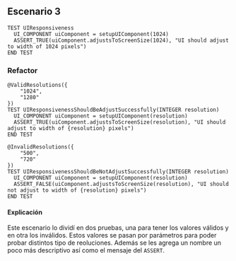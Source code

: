 ## Escenario 3

```
TEST UIResponsiveness
  UI_COMPONENT uiComponent = setupUIComponent(1024)
  ASSERT_TRUE(uiComponent.adjustsToScreenSize(1024), "UI should adjust to width of 1024 pixels")
END TEST

```

### Refactor

```
@ValidResolutions({
    "1024",
    "1280"
})
TEST UIResponsivenessShouldBeAdjustSuccessfully(INTEGER resolution)
  UI_COMPONENT uiComponent = setupUIComponent(resolution)
  ASSERT_TRUE(uiComponent.adjustsToScreenSize(resolution), "UI should adjust to width of {resolution} pixels")
END TEST

@InvalidResolutions({
    "500",
    "720"
})
TEST UIResponsivenessShouldBeNotAdjustSuccessfully(INTEGER resolution)
  UI_COMPONENT uiComponent = setupUIComponent(resolution)
  ASSERT_FALSE(uiComponent.adjustsToScreenSize(resolution), "UI should not adjust to width of {resolution} pixels")
END TEST
```

#### Explicación

Este escenario lo dividí en dos pruebas, una para tener los valores válidos y en otra los inválidos. Estos valores se pasan por parámetros para poder probar distintos tipo de reoluciones. Además se les agrega un nombre un poco más descriptivo así como el mensaje del `ASSERT`.
